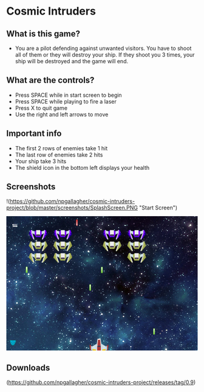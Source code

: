 # Cosmic Intruders



## What is this game?
* You are a pilot defending against
unwanted visitors. You have to shoot
all of them or they will destroy your ship.
If they shoot you 3 times, your ship will
be destroyed and the game will end.

## What are the controls?
* Press SPACE while in start screen to begin
* Press SPACE while playing to fire a laser
* Press X to quit game
* Use the right and left arrows to move

## Important info
* The first 2 rows of enemies take 1 hit
* The last row of enemies take 2 hits
* Your ship take 3 hits
* The shield icon in the bottom left displays your health

## Screenshots
!(https://github.com/npgallagher/cosmic-intruders-project/blob/master/screenshots/SplashScreen.PNG "Start Screen")

![alt text](https://github.com/npgallagher/cosmic-intruders-project/blob/master/screenshots/Gameplay.PNG "Gameplay")

## Downloads
(https://github.com/npgallagher/cosmic-intruders-project/releases/tag/0.9)
